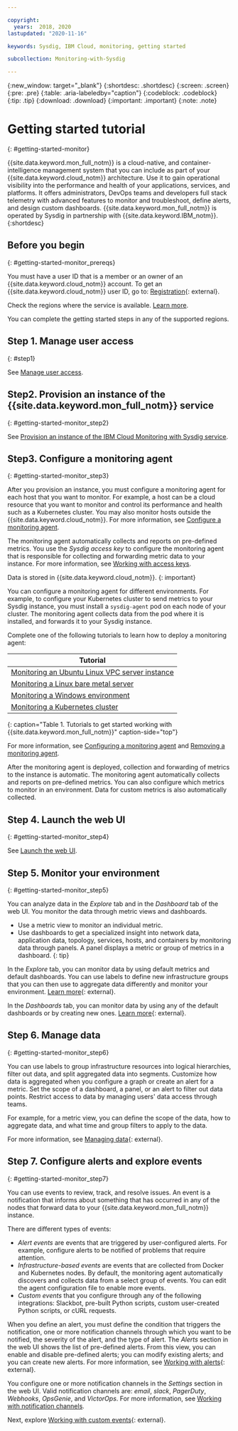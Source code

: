 ```yaml
---

copyright:
  years:  2018, 2020
lastupdated: "2020-11-16"

keywords: Sysdig, IBM Cloud, monitoring, getting started

subcollection: Monitoring-with-Sysdig

---
```


{:new_window: target="_blank"}
{:shortdesc: .shortdesc}
{:screen: .screen}
{:pre: .pre}
{:table: .aria-labeledby="caption"}
{:codeblock: .codeblock}
{:tip: .tip}
{:download: .download}
{:important: .important}
{:note: .note}


# Getting started tutorial
{: #getting-started-monitor}

{{site.data.keyword.mon_full_notm}} is a cloud-native, and container-intelligence management system that you can include as part of your {{site.data.keyword.cloud_notm}} architecture. Use it to gain operational visibility into the performance and health of your applications, services, and platforms. It offers administrators, DevOps teams and developers full stack telemetry with advanced features to monitor and troubleshoot, define alerts, and design custom dashboards. {{site.data.keyword.mon_full_notm}} is operated by Sysdig in partnership with {{site.data.keyword.IBM_notm}}.
{:shortdesc}



## Before you begin
{: #getting-started-monitor_prereqs}

You must have a user ID that is a member or an owner of an {{site.data.keyword.cloud_notm}} account. To get an {{site.data.keyword.cloud_notm}} user ID, go to: [Registration](https://cloud.ibm.com/login){: external}.

Check the regions where the service is available. [Learn more](/docs/Monitoring-with-Sysdig?topic=Monitoring-with-Sysdig-endpoints#endpoints_regions).

You can complete the getting started steps in any of the supported regions.


## Step 1. Manage user access
{: #step1}

See [Manage user access](/docs/Monitoring-with-Sysdig?topic=Monitoring-with-Sysdig-getting-started#getting-started-step1).

## Step2. Provision an instance of the {{site.data.keyword.mon_full_notm}} service
{: #getting-started-monitor_step2}

See [Provision an instance of the IBM Cloud Monitoring with Sysdig service](/docs/Monitoring-with-Sysdig?topic=Monitoring-with-Sysdig-provision).

## Step3. Configure a monitoring agent
{: #getting-started-monitor_step3}

After you provision an instance, you must configure a monitoring agent for each host that you want to monitor. For example, a host can be a cloud resource that you want to monitor and control its performance and health such as a Kubernetes cluster. You may also monitor hosts outside the {{site.data.keyword.cloud_notm}}. For more information, see [Configure a monitoring agent](/docs/Monitoring-with-Sysdig?topic=Monitoring-with-Sysdig-config_agent).

The monitoring agent automatically collects and reports on pre-defined metrics. You use the *Sysdig access key* to configure the monitoring agent that is responsible for collecting and forwarding metric data to your instance. For more information, see [Working with access keys](/docs/Monitoring-with-Sysdig?topic=Monitoring-with-Sysdig-access_key#access_key).

Data is stored in {{site.data.keyword.cloud_notm}}.
{: important}

You can configure a monitoring agent for different environments. For example, to configure your Kubernetes cluster to send metrics to your Sysdig instance, you must install a `sysdig-agent` pod on each node of your cluster. The monitoring agent collects data from the pod where it is installed, and forwards it to your Sysdig instance.

Complete one of the following tutorials to learn how to deploy a monitoring agent:

|	Tutorial                        | 
|---------------------------------|
| [Monitoring an Ubuntu Linux VPC server instance](/docs/Monitoring-with-Sysdig?topic=Monitoring-with-Sysdig-ubuntu#ubuntu) |
| [Monitoring a Linux bare metal server](/docs/Monitoring-with-Sysdig?topic=Monitoring-with-Sysdig-baremetal_linux) | 
| [Monitoring a Windows environment](/docs/Monitoring-with-Sysdig?topic=Monitoring-with-Sysdig-windows) |
| [Monitoring a Kubernetes cluster](/docs/Monitoring-with-Sysdig?topic=Monitoring-with-Sysdig-kubernetes_cluster) | 
{: caption="Table 1. Tutorials to get started working with {{site.data.keyword.mon_full_notm}}" caption-side="top"} 

For more information, see [Configuring a monitoring agent](/docs/Monitoring-with-Sysdig?topic=Monitoring-with-Sysdig-config_agent) and [Removing a monitoring agent](/docs/Monitoring-with-Sysdig?topic=Monitoring-with-Sysdig-remove_agent).

After the monitoring agent is deployed, collection and forwarding of metrics to the instance is automatic. The monitoring agent automatically collects and reports on pre-defined metrics. You can also configure which metrics to monitor in an environment. Data for custom metrics is also automatically collected.


## Step 4. Launch the web UI
{: #getting-started-monitor_step4}

See [Launch the web UI](/docs/Monitoring-with-Sysdig?topic=Monitoring-with-Sysdig-launch).

## Step 5. Monitor your environment
{: #getting-started-monitor_step5}

You can analyze data in the *Explore* tab and in the *Dashboard* tab of the web UI. You monitor the data through metric views and dashboards. 

* Use a metric view to monitor an individual metric.
* Use dashboards to get a specialized insight into network data, application data, topology, services, hosts, and containers by monitoring data through panels. A panel displays a metric or group of metrics in a dashboard.
{: tip}

In the *Explore* tab, you can monitor data by using default metrics and default dashboards. You can use labels to define new infrastructure groups that you can then use to aggregate data differently and monitor your environment. [Learn more](https://docs.sysdig.com/en/explore-interface.html){: external}.

In the *Dashboards* tab, you can monitor data by using any of the default dashboards or by creating new ones. [Learn more](https://docs.sysdig.com/en/dashboards.html){: external}.



## Step 6. Manage data
{: #getting-started-monitor_step6}

You can use labels to group infrastructure resources into logical hierarchies, filter out data, and split aggregated data into segments. Customize how data is aggregated when you configure a graph or create an alert for a metric. Set the scope of a dashboard, a panel, or an alert to filter out data points. Restrict access to data by managing users' data access through teams. 

For example, for a metric view, you can define the scope of the data, how to aggregate data, and what time and group filters to apply to the data. 

For more information, see [Managing data](https://docs.sysdig.com/en/metrics.html){: external}.



## Step 7. Configure alerts and explore events
{: #getting-started-monitor_step7}

You can use events to review, track, and resolve issues. An event is a notification that informs about something that has occurred in any of the nodes that forward data to your {{site.data.keyword.mon_full_notm}} instance. 

There are different types of events: 

* *Alert events* are events that are triggered by user-configured alerts. For example, configure alerts to be notified of problems that require attention. 
* *Infrastructure-based events* are events that are collected from Docker and Kubernetes nodes. By default, the monitoring agent automatically discovers and collects data from a select group of events. You can edit the agent configuration file to enable more events.
* *Custom events* that you configure through any of the following integrations: Slackbot, pre-built Python scripts, custom user-created Python scripts, or cURL requests.

When you define an alert, you must define the condition that triggers the notification, one or more notification channels through which you want to be notified, the severity of the alert, and the type of alert. The *Alerts* section in the web UI shows the list of pre-defined alerts. From this view, you can enable and disable pre-defined alerts; you can modify existing alerts; and you can create new alerts. For more information, see [Working with alerts](https://docs.sysdig.com/en/alerts.html){: external}.

You configure one or more notification channels in the *Settings* section in the web UI. Valid notification channels are: *email*, *slack*, *PagerDuty*, *Webhooks*, *OpsGenie*, and *VictorOps*. For more information, see [Working with notification channels](/docs/Monitoring-with-Sysdig?topic=Monitoring-with-Sysdig-notifications).

Next, explore [Working with custom events](https://docs.sysdig.com/en/events.html){: external}.


